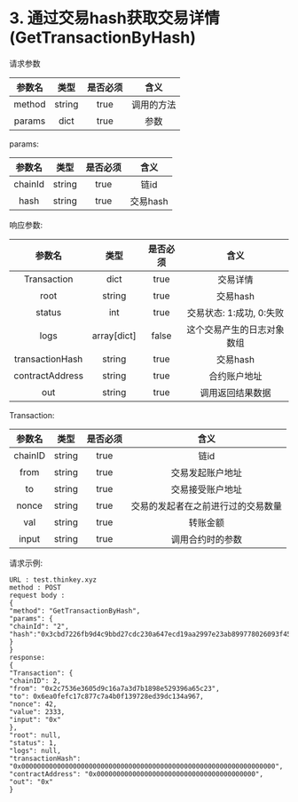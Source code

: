 # 3. 通过交易hash获取交易详情(GetTransactionByHash)

请求参数
           
| 参数名 | 类型 | 是否必须| 含义 |
| :------:| :------: | :------: | :------: |
| method | string | true | 调用的方法 |
| params | dict | true | 参数 |
  
params:
           
| 参数名 | 类型 | 是否必须| 含义 |
| :------:| :------: | :------: | :------: |
| chainId | string | true | 链id |
|hash | string | true | 交易hash |


响应参数:
           
| 参数名 | 类型 | 是否必须| 含义 |
| :------:| :------: | :------: | :------: |
| Transaction | dict | true | 交易详情 |
| root | string | true | 交易hash |
| status | int | true | 交易状态: 1:成功, 0:失败 |
| logs | array[dict] | false | 这个交易产生的日志对象数组 |
| transactionHash | string | true | 交易hash |
| contractAddress | string | true | 合约账户地址 |
| out | string | true | 调用返回结果数据 |

Transaction:
           
| 参数名 | 类型 | 是否必须| 含义 |
| :------:| :------: | :------: | :------: |
| chainID | string | true | 链id |
| from | string | true | 交易发起账户地址 |
| to | string | true | 交易接受账户地址 |
| nonce | string | true | 交易的发起者在之前进行过的交易数量 |
| val | string | true | 转账金额 |
| input | string | true | 调用合约时的参数 |


请求示例:
```
URL : test.thinkey.xyz
method : POST
request body :
{
"method": "GetTransactionByHash",
"params": {
"chainId": "2",
"hash":"0x3cbd7226fb9d4c9bbd27cdc230a647ecd19aa2997e23ab899778026093f45326"
}
}
response:
{
"Transaction": {
"chainID": 2,
"from": "0x2c7536e3605d9c16a7a3d7b1898e529396a65c23",
"to": 0x6ea0fefc17c877c7a4b0f139728ed39dc134a967,
"nonce": 42,
"value": 2333,
"input": "0x"
},
"root": null,
"status": 1,
"logs": null,
"transactionHash": "0x0000000000000000000000000000000000000000000000000000000000000000",
"contractAddress": "0x0000000000000000000000000000000000000000",
"out": "0x"
}
```